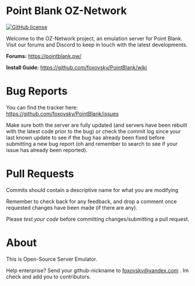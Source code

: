 # Point Blank OZ-Network
[![GitHub license](https://img.shields.io/github/license/mashape/apistatus.svg)](https://github.com/foxovsky/blog)

Welcome to the OZ-Network project, an emulation server for Point Blank.
Visit our forums and Discord to keep in touch with the latest developments.

**Forums:** https://pointblank.pw/

**Install Guide:** https://github.com/foxovsky/PointBlank/wiki

Bug Reports
========
You can find the tracker here: https://github.com/foxovsky/PointBlank/issues

Make sure both the server are fully updated (and servers have been rebuilt with the latest code prior to the bug) or check the commit log since your last known update to see if the bug has already been fixed before submitting a new bug report (oh and remember to search to see if your issue has already been reported).

Pull Requests
========
Commits should contain a descriptive name for what you are modifying

Remember to check back for any feedback, and drop a comment once requested changes have been made (if there are any).

Please *test your code* before committing changes/submitting a pull request.

About
========
This is Open-Source Server Emulator. 

Help enterprise? 
Send your github-nickname to [foxovsky@yandex.com](mailto:foxovsky@yandex.com) . Im check and add you to contributors.
